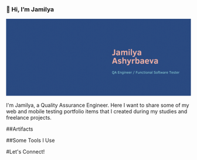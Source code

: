 ### 👋 Hi, I’m Jamilya

[![Header](https://github.com/JamilyaAsh/JamilyaAsh/blob/main/assets/JA.gif)](http://linkedin.com/in/jamilyaa/)

I'm Jamilya, a Quality Assurance Engineer. 
Here I want to share some of my web and mobile testing portfolio items that I created during my studies and freelance projects.

##Artifacts 

##Some Tools I Use

#Let's Connect!
